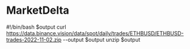 # MarketDelta

#!/bin/bash
$output
curl https://data.binance.vision/data/spot/daily/trades/ETHBUSD/ETHBUSD-trades-2022-11-02.zip --output $output
unzip $output
